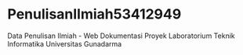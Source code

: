 # PenulisanIlmiah53412949
Data Penulisan Ilmiah - Web Dokumentasi Proyek Laboratorium Teknik Informatika Universitas Gunadarma
